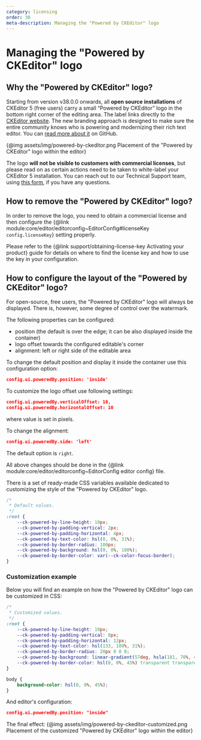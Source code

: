 ```yaml
---
category: licensing
order: 30
meta-description: Managing the "Powered by CKEditor" logo
---
```


# Managing the "Powered by CKEditor" logo

## Why the "Powered by CKEditor" logo?

Starting from version v38.0.0 onwards, all **open source installations** of CKEditor 5 (free users) carry a small “Powered by CKEditor” logo in the bottom right corner of the editing area. The label links directly to the [CKEditor website](https://ckeditor.com/). The new branding approach is designed to make sure the entire community knows who is powering and modernizing their rich text editor. You can [read more about it](https://github.com/ckeditor/ckeditor5/issues/14082) on GitHub.

{@img assets/img/powered-by-ckeditor.png Placement of the "Powered by CKEditor" logo within the editor}

The logo **will not be visible to customers with commercial licenses**, but please read on as certain actions need to be taken to white-label your CKEditor 5 installation. You can reach out to our Technical Support team, using [this form](https://ckeditor.com/contact/), if you have any questions.

## How to remove the "Powered by CKEditor" logo?

In order to remove the logo, you need to obtain a commercial license and then configure the {@link module:core/editor/editorconfig~EditorConfig#licenseKey `config.licenseKey`} setting properly.

Please refer to the {@link support/obtaining-license-key Activating your product} guide for details on where to find the license key and how to use the key in your configuration.

## How to configure the layout of the "Powered by CKEditor" logo?

For open-source, free users, the "Powered by CKEditor" logo will always be displayed. There is, however, some degree of control over the watermark.

The following properties can be configured:

* position (the default is over the edge; it can be also displayed inside the container)
* logo offset towards the configured editable's corner
* alignment: left or right side of the editable area

To change the default position and display it inside the container use this configuration option:
```json
config.ui.poweredBy.position: 'inside'
```

To customize the logo offset use following settings:

```json
config.ui.poweredBy.verticalOffset: 10,
config.ui.poweredBy.horizontalOffset: 10
```

where value is set in pixels.

To change the alignment:

```json
config.ui.poweredBy.side: 'left'
```

The default option is `right`.

All above changes should be done in the {@link module:core/editor/editorconfig~EditorConfig editor config} file.

There is a set of ready-made CSS variables available dedicated to customizing the style of the "Powered by CKEditor" logo.

```css
/*
 * Default values.
 */
:root {
	--ck-powered-by-line-height: 10px;
	--ck-powered-by-padding-vertical: 2px;
	--ck-powered-by-padding-horizontal: 4px;
	--ck-powered-by-text-color: hsl(0, 0%, 31%);
	--ck-powered-by-border-radius: 100px;
	--ck-powered-by-background: hsl(0, 0%, 100%);
	--ck-powered-by-border-color: var(--ck-color-focus-border);
}
```

### Customization example

Below you will find an example on how the "Powered by CKEditor" logo can be customized in CSS:

```css
/*
 * Customized values.
 */
:root {
	--ck-powered-by-line-height: 10px;
	--ck-powered-by-padding-vertical: 8px;
	--ck-powered-by-padding-horizontal: 12px;
	--ck-powered-by-text-color: hsl(133, 100%, 31%);
	--ck-powered-by-border-radius: 20px 0 0 0;
	--ck-powered-by-background: linear-gradient(57deg, hsla(181, 70%, 45%, 0) 0%, hsl(41, 98%, 58%) 100%);
	--ck-powered-by-border-color: hsl(0, 0%, 45%) transparent transparent hsl(0, 0%, 45%) ;
}

body {
	background-color: hsl(0, 0%, 45%);
}
```

And editor's configuration:

```json
config.ui.poweredBy.position: "inside"
```

The final effect:
{@img assets/img/powered-by-ckeditor-customized.png Placement of the customized "Powered by CKEditor" logo within the editor}
